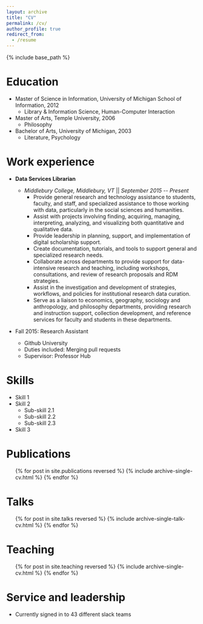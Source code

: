 ```yaml
---
layout: archive
title: "CV"
permalink: /cv/
author_profile: true
redirect_from:
  - /resume
---
```


{% include base_path %}

Education
======
* Master of Science in Information, University of Michigan School of Information, 2012
  - Library & Information Science, Human-Computer Interaction
* Master of Arts, Temple University, 2006
  - Philosophy
* Bachelor of Arts, University of Michigan, 2003
  - Literature, Psychology

Work experience
======
* **Data Services Librarian**
  * *Middlebury College, Middlebury, VT* \|\| *September 2015 -- Present*
    * Provide general research and technology assistance to students, faculty, and staff, and specialized assistance to those working with data, particularly in the social sciences and humanities.
    * Assist with projects involving finding, acquiring, managing, interpreting, analyzing, and visualizing both quantitative and qualitative data.
    * Provide leadership in planning, support, and implementation of digital scholarship support.
    * Create documentation, tutorials, and tools to support general and specialized research needs.
    * Collaborate across departments to provide support for data-intensive research and teaching, including workshops, consultations, and review of research proposals and RDM strategies.
    * Assist in the investigation and development of strategies, workflows, and policies for institutional research data curation.
    * Serve as a liaison to economics, geography, sociology and anthropology, and philosophy departments, providing research and instruction support, collection development, and reference services for faculty and students in these departments.

* Fall 2015: Research Assistant
  * Github University
  * Duties included: Merging pull requests
  * Supervisor: Professor Hub
  
Skills
======
* Skill 1
* Skill 2
  * Sub-skill 2.1
  * Sub-skill 2.2
  * Sub-skill 2.3
* Skill 3

Publications
======
  <ul>{% for post in site.publications reversed %}
    {% include archive-single-cv.html %}
  {% endfor %}</ul>
  
Talks
======
  <ul>{% for post in site.talks reversed %}
    {% include archive-single-talk-cv.html %}
  {% endfor %}</ul>
  
Teaching
======
  <ul>{% for post in site.teaching reversed %}
    {% include archive-single-cv.html %}
  {% endfor %}</ul>
  
Service and leadership
======
* Currently signed in to 43 different slack teams
